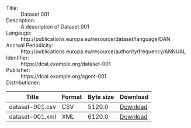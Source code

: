 <!DOCTYPE html>
<html prefix="dct: http://purl.org/dc/terms/
              rdf: http://www.w3.org/1999/02/22-rdf-syntax-ns#
              dcat: http://www.w3.org/ns/dcat#
              foaf: http://xmlns.com/foaf/0.1/">
    <head>
        <title>basic-example1 in RDFa</title>
    </head>
 <body>
 
 
<!-- A DATASET --> 
<article about="/node/1234" typeof="dcat:Dataset">
    <dl>
      <dt>Title:</dt>      	<dd property="dc:title">Dataset 001</dd>
      <dt>Description:</dt> <dd property="dc:description">A description of Dataset 001</dd>
      <dt>Langauge:</dt> <dd property="dc:language">http://publications.europa.eu/resource/dataset/language/DAN</dd>
      <dt>Accrual Periodicity:</dt> <dd property="dcat:accrualPeriodicity">http://publications.europa.eu/resource/authority/frequency/ANNUAL</dd>	  
      <dt>Identifier:</dt> <dd property="dc:identifier">https://dcat.example.org/dataset-001</dd>
      <dt>Publisher:</dt> <dd property="dc:publisher">https://dcat.example.org/agent-001</dd>	  
      <dt class="field-label">Distributioner:</dt>
		<!-- DATASET DISTRIBUTIONS --> 	  
		<table class="table">
			<thead>
				<tr>
					<th>Title</th>
					<th>Format</th>
					<th>Byte size</th>
					<th>Download</th>
				</tr>
			</thead>
			<tbody typeof="dcat:Dataset" property="dcat:dataset" resource="https://dcat.example.org/dataset-001.csv">
				<tr property="dcat:distribution" typeof="dcat:Distribution">
					<td property="dct:title">dataset-001.csv</td>
					<td property="dcat:mediaType" content="https://www.iana.org/assignments/media-types/text/csv">CSV</td>
					<td property="dcat:byteSize" content="5120.0" datatype="xsd:decimal">5120.0</td>
					<td property="dct:type" resource=":indirect-access">
						<a property="dcat:accessURL" class="btn btn-primary" href="https://dcat.example.org/dataset-001.csv">Download</a>
					</td>
				</tr>
			</tbody>	 
			<tbody typeof="dcat:Dataset" property="dcat:dataset" resource="https://dcat.example.org/dataset-001.xml">
				<tr property="dcat:distribution" typeof="dcat:Distribution">
					<td property="dct:title">dataset-001.xml</td>
					<td property="dcat:mediaType" content="https://www.iana.org/assignments/media-types/text/xml">XML</td>
					<td property="dcat:byteSize" content="6120.0" datatype="xsd:decimal">6120.0</td>
					<td property="dct:type" resource=":indirect-access">
						<a property="dcat:accessURL" class="btn btn-primary" href="https://dcat.example.org/dataset-001.xml">Download</a>
					</td>
				</tr>
			</tbody>	
		</table>
    </dl>
  </article>
  
  
  </body>
</html>
